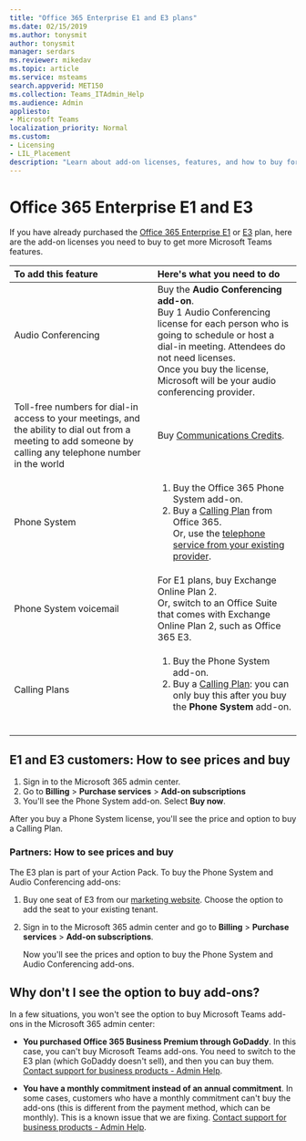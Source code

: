 ```yaml
---
title: "Office 365 Enterprise E1 and E3 plans"
ms.date: 02/15/2019
ms.author: tonysmit
author: tonysmit
manager: serdars
ms.reviewer: mikedav
ms.topic: article
ms.service: msteams
search.appverid: MET150
ms.collection: Teams_ITAdmin_Help
ms.audience: Admin
appliesto:
- Microsoft Teams
localization_priority: Normal
ms.custom:
- Licensing
- LIL_Placement
description: "Learn about add-on licenses, features, and how to buy for Office 365 Enterprise E1 and E3 plans. "
---
```


# Office 365 Enterprise E1 and E3

If you have already purchased the [Office 365 Enterprise E1](https://products.office.com/en-us/business/office-365-enterprise-e1-business-software) or [E3](https://products.office.com/en-us/business/office-365-enterprise-e3-business-software) plan, here are the add-on licenses you need to buy to get more Microsoft Teams features.

|To add this feature|Here's what you need to do|
|:------------------|:--------------------------|
|Audio Conferencing <br/> <br/> |Buy the **Audio Conferencing add-on**. <br/>Buy 1 Audio Conferencing license for each person who is going to schedule or host a dial-in meeting. Attendees do not need licenses.<br/> Once you buy the license, Microsoft will be your audio conferencing provider. |
|Toll-free numbers for dial-in access to your meetings, and the ability to dial out from a meeting to add someone by calling any telephone number in the world<br/> | Buy [Communications Credits](../add-funds-and-manage-communications-credits.md).|
|Phone System <br/> |<ol><li>Buy the Office 365 Phone System add-on. </li><li>Buy a [Calling Plan](../calling-plans-for-office-365.md) from Office 365.</li></ul>Or, use the [telephone service from your existing provider](microsoft-teams-add-on-licensing.md#bkmk_existing).  <br/> |
|Phone System voicemail<br/> |For E1 plans, buy Exchange Online Plan 2. <br/>Or, switch to an Office Suite that comes with Exchange Online Plan 2, such as Office 365 E3. |
|Calling Plans<br/> |<ol><li>Buy the Phone System add-on.</li><li>Buy a [Calling Plan](../calling-plans-for-office-365.md): you can only buy this after you buy the **Phone System** add-on.</li></ol> <br/> |
   
  
## E1 and E3 customers: How to see prices and buy
<a name="bkmk_buypremium"> </a>

1. Sign in to the Microsoft 365 admin center.
2. Go to **Billing** > **Purchase services** > **Add-on subscriptions**
3. You'll see the Phone System add-on. Select **Buy now**. 

After you buy a Phone System license, you'll see the price and option to buy a Calling Plan.

### Partners: How to see prices and buy
<a name="bkmk_partners"> </a>

The E3 plan is part of your Action Pack. To buy the Phone System and Audio Conferencing add-ons:

1. Buy one seat of E3 from our [marketing website](https://go.microsoft.com/fwlink/?LinkId=24393). Choose the option to add the seat to your existing tenant.

2. Sign in to the Microsoft 365 admin center and go to **Billing** > **Purchase services** > **Add-on subscriptions**.

    Now you'll see the prices and option to buy the Phone System and Audio Conferencing add-ons.

## Why don't I see the option to buy add-ons?
<a name="bkmk_how"> </a>

In a few situations, you won't see the option to buy Microsoft Teams add-ons in the Microsoft 365 admin center:

- **You purchased Office 365 Business Premium through GoDaddy**. In this case, you can't buy Microsoft Teams add-ons. You need to switch to the E3 plan (which GoDaddy doesn't sell), and then you can buy them. [Contact support for business products - Admin Help](https://support.office.com/article/32a17ca7-6fa0-4870-8a8d-e25ba4ccfd4b).

- **You have a monthly commitment instead of an annual commitment**. In some cases, customers who have a monthly commitment can't buy the add-ons (this is different from the payment method, which can be monthly). This is a known issue that we are fixing. [Contact support for business products - Admin Help](https://support.office.com/article/32a17ca7-6fa0-4870-8a8d-e25ba4ccfd4b).

